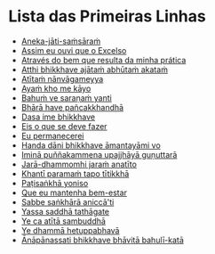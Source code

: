 # Lista das Primeiras Linhas

- <a href="reflections-and-recollections.html#versos-sobre-a-primeira-exortacao-do-buddha">Aneka-jāti-saṁsāraṁ</a>
- <a href="reflections-and-recollections.html#as-bencaos-maiores">Assim eu ouvi que o Excelso</a>
- <a href="reflections-and-recollections.html#reflexoes-sobre-a-partilha-de-bencaos-1">Através do bem que resulta da minha prática</a>
- <a href="reflections-and-recollections.html#reflexao-sobre-o-incondicionado">Atthi bhikkhave ajātaṁ abhūtaṁ akataṁ</a>
- <a href="reflections-and-recollections.html#versos-sobre-uma-noite-auspiciosa">Atītaṁ nānvāgameyya</a>
- <a href="reflections-and-recollections.html#reflexao-sobre-as-trinta-e-duas-partes">Ayaṁ kho me kāyo</a>
- <a href="reflections-and-recollections.html#verdadeiros-e-falsos-refugios">Bahuṁ ve saraṇaṁ yanti</a>
- <a href="reflections-and-recollections.html#versos-sobre-o-fardo">Bhārā have pañcakkhandhā</a>
- <a href="reflections-and-recollections.html#dez-temas-para-recordar-frequentemente-por-aqueles-que-seguem-o-caminho">Dasa ime bhikkhave</a>
- <a href="reflections-and-recollections.html#metta-sutta">Eis o que se deve fazer</a>
- <a href="reflections-and-recollections.html#radiancia-das-estancias-divinas-1">Eu permanecerei</a>
- <a href="reflections-and-recollections.html#versos-sobre-as-ultimas-instrucoes">Handa dāni bhikkhave āmantayāmi vo</a>
- <a href="reflections-and-recollections.html#reflexoes-sobre-a-partilha-de-bencaos">Iminā puññakammena upajjhāyā guṇuttarā</a>
- <a href="reflections-and-recollections.html#cinco-temas-para-recordar-frequentemente">Jarā-dhammomhi jaraṁ anatīto</a>
- <a href="reflections-and-recollections.html#ovada-patimokkha">Khantī paramaṁ tapo tītikkhā</a>
- <a href="reflections-and-recollections.html#reflexao-sobre-os-quatro-requisitos">Paṭisaṅkhā yoniso</a>
- <a href="reflections-and-recollections.html#reflexao-sobre-o-bem-estar-universal">Que eu mantenha bem-estar</a>
- <a href="reflections-and-recollections.html#versos-sobre-as-tres-caracteristicas">Sabbe saṅkhārā aniccā'ti</a>
- <a href="reflections-and-recollections.html#versos-sobre-a-riqueza-daquele-que-e-nobre">Yassa saddhā tathāgate</a>
- <a href="reflections-and-recollections.html#versos-de-respeito-pelo-dhamma">Ye ca atītā sambuddhā</a>
- <a href="reflections-and-recollections.html#surgir-a-partir-de-uma-causa">Ye dhammā hetuppabhavā</a>
- <a href="reflections-and-recollections.html#anapanassati-sutta">Ānāpānassati bhikkhave bhāvitā bahulī-katā</a>
